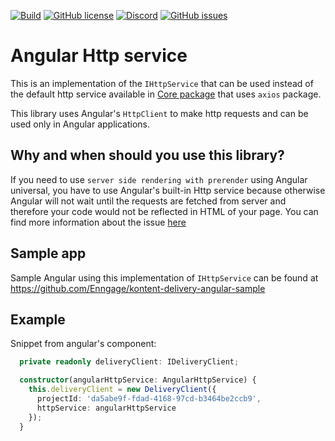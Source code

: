 
[![Build](https://github.com/Kentico/kontent-angular-http-service/actions/workflows/main.yml/badge.svg)](https://github.com/Kentico/kontent-angular-http-service/actions/workflows/main.yml)
[![GitHub license](https://img.shields.io/github/license/Enngage/kontent-angular-http-service)](https://github.com/Kentico/kontent-angular-http-service/blob/master/LICENSE.md)
[![Discord](https://img.shields.io/discord/821885171984891914?label=Discord&logo=Discord&logoColor=white)](https://discord.gg/SKCxwPtevJ)
[![GitHub issues](https://img.shields.io/github/issues/Kentico/kontent-angular-http-service)](https://github.com/Kentico/kontent-angular-http-service/issues)

# Angular Http service

This is an implementation of the `IHttpService` that can be used instead of the default http service available in [Core package](https://www.npmjs.com/package/kentico-kontent-core) that uses `axios` package. 

This library uses Angular's `HttpClient` to make http requests and can be used only in Angular applications.

## Why and when should you use this library? 

If you need to use `server side rendering with prerender` using Angular universal, you have to use Angular's built-in Http service because otherwise Angular will not wait until the requests are fetched from server and therefore your code would not be reflected in HTML of your page. You can find more information about the issue [here](https://github.com/Kentico/kentico-kontent-js/blob/master/doc/delivery.md)

## Sample app

Sample Angular using this implementation of `IHttpService` can be found at https://github.com/Enngage/kontent-delivery-angular-sample

## Example

Snippet from angular's component: 

```typescript
  private readonly deliveryClient: IDeliveryClient;

  constructor(angularHttpService: AngularHttpService) {
    this.deliveryClient = new DeliveryClient({
      projectId: 'da5abe9f-fdad-4168-97cd-b3464be2ccb9',
      httpService: angularHttpService
    });
  }
```
